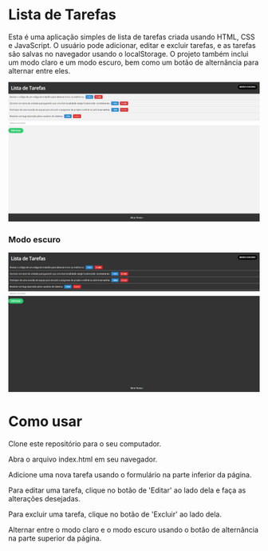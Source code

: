 <h1>Lista de Tarefas</h1>
<p>Esta é uma aplicação simples de lista de tarefas criada usando HTML, CSS e JavaScript. O usuário pode adicionar, editar e excluir tarefas, e as tarefas são salvas no navegador usando o localStorage. O projeto também inclui um modo claro e um modo escuro, bem como um botão de alternância para alternar entre eles.</p>

![HOME_1](https://github.com/Victor-Novais/Lista-De-Tarefas/blob/main/assets/README/Home_1.png)
<h3>Modo escuro</h3>

![HOME_2](https://github.com/Victor-Novais/Lista-De-Tarefas/blob/main/assets/README/Home_2.png)

<h1>Como usar</h1>

<p>Clone este repositório para o seu computador.</p>
<p>Abra o arquivo index.html em seu navegador.</p>
<p>Adicione uma nova tarefa usando o formulário na parte inferior da página.</p>
<p>Para editar uma tarefa, clique no botão de 'Editar' ao lado dela e faça as alterações desejadas.</p>
<p>Para excluir uma tarefa, clique no botão de 'Excluir' ao lado dela.</p>
<p>Alternar entre o modo claro e o modo escuro usando o botão de alternância na parte superior da página.</p>
